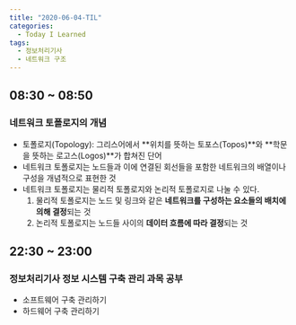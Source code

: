 ```yaml
---
title: "2020-06-04-TIL"
categories:
  - Today I Learned
tags:
  - 정보처리기사
  - 네트워크 구조
---
```


## 08:30 ~ 08:50
### 네트워크 토폴로지의 개념
- 토폴로지(Topology): 그리스어에서 **위치를 뜻하는 토포스(Topos)**와 **학문을 뜻하는 로고스(Logos)**가 합쳐진 단어
- 네트워크 토폴로지는 노드들과 이에 연결된 회선들을 포함한 네트워크의 배열이나 구성을 개념적으로 표현한 것
- 네트워크 토폴로지는 물리적 토폴로지와 논리적 토폴로지로 나눌 수 있다.
  1. 물리적 토폴로지는 노드 및 링크와 같은 **네트워크를 구성하는 요소들의 배치에 의해 결정**되는 것
  2. 논리적 토폴로지는 노드들 사이의 **데이터 흐름에 따라 결정**되는 것

## 22:30 ~ 23:00
### 정보처리기사 정보 시스템 구축 관리 과목 공부
  - 소프트웨어 구축 관리하기
  - 하드웨어 구축 관리하기
